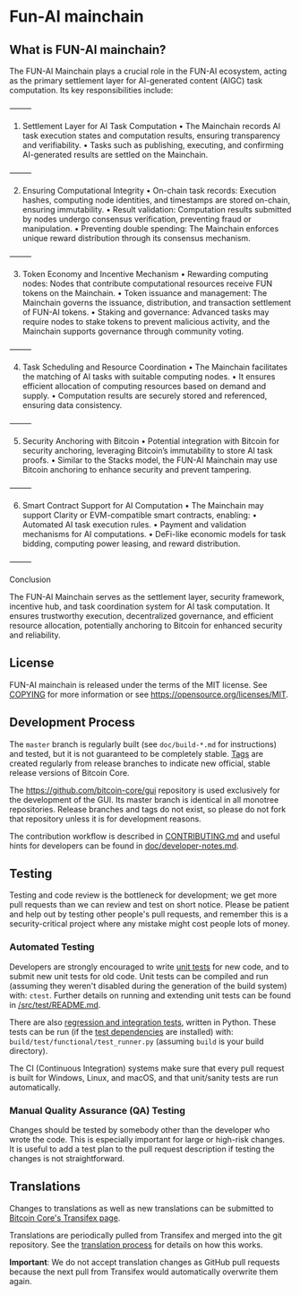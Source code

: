 Fun-AI mainchain
=====================================

What is FUN-AI mainchain?
---------------------

The FUN-AI Mainchain plays a crucial role in the FUN-AI ecosystem, acting as the primary settlement layer for AI-generated content (AIGC) task computation. Its key responsibilities include:

⸻

1. Settlement Layer for AI Task Computation
	•	The Mainchain records AI task execution states and computation results, ensuring transparency and verifiability.
	•	Tasks such as publishing, executing, and confirming AI-generated results are settled on the Mainchain.

⸻

2. Ensuring Computational Integrity
	•	On-chain task records: Execution hashes, computing node identities, and timestamps are stored on-chain, ensuring immutability.
	•	Result validation: Computation results submitted by nodes undergo consensus verification, preventing fraud or manipulation.
	•	Preventing double spending: The Mainchain enforces unique reward distribution through its consensus mechanism.

⸻

3. Token Economy and Incentive Mechanism
	•	Rewarding computing nodes: Nodes that contribute computational resources receive FUN tokens on the Mainchain.
	•	Token issuance and management: The Mainchain governs the issuance, distribution, and transaction settlement of FUN-AI tokens.
	•	Staking and governance: Advanced tasks may require nodes to stake tokens to prevent malicious activity, and the Mainchain supports governance through community voting.

⸻

4. Task Scheduling and Resource Coordination
	•	The Mainchain facilitates the matching of AI tasks with suitable computing nodes.
	•	It ensures efficient allocation of computing resources based on demand and supply.
	•	Computation results are securely stored and referenced, ensuring data consistency.

⸻

5. Security Anchoring with Bitcoin
	•	Potential integration with Bitcoin for security anchoring, leveraging Bitcoin’s immutability to store AI task proofs.
	•	Similar to the Stacks model, the FUN-AI Mainchain may use Bitcoin anchoring to enhance security and prevent tampering.

⸻

6. Smart Contract Support for AI Computation
	•	The Mainchain may support Clarity or EVM-compatible smart contracts, enabling:
	•	Automated AI task execution rules.
	•	Payment and validation mechanisms for AI computations.
	•	DeFi-like economic models for task bidding, computing power leasing, and reward distribution.

⸻

Conclusion

The FUN-AI Mainchain serves as the settlement layer, security framework, incentive hub, and task coordination system for AI task computation. It ensures trustworthy execution, decentralized governance, and efficient resource allocation, potentially anchoring to Bitcoin for enhanced security and reliability.

License
-------

FUN-AI mainchain is released under the terms of the MIT license. See [COPYING](COPYING) for more
information or see https://opensource.org/licenses/MIT.

Development Process
-------------------

The `master` branch is regularly built (see `doc/build-*.md` for instructions) and tested, but it is not guaranteed to be
completely stable. [Tags](https://github.com/bitcoin/bitcoin/tags) are created
regularly from release branches to indicate new official, stable release versions of Bitcoin Core.

The https://github.com/bitcoin-core/gui repository is used exclusively for the
development of the GUI. Its master branch is identical in all monotree
repositories. Release branches and tags do not exist, so please do not fork
that repository unless it is for development reasons.

The contribution workflow is described in [CONTRIBUTING.md](CONTRIBUTING.md)
and useful hints for developers can be found in [doc/developer-notes.md](doc/developer-notes.md).

Testing
-------

Testing and code review is the bottleneck for development; we get more pull
requests than we can review and test on short notice. Please be patient and help out by testing
other people's pull requests, and remember this is a security-critical project where any mistake might cost people
lots of money.

### Automated Testing

Developers are strongly encouraged to write [unit tests](src/test/README.md) for new code, and to
submit new unit tests for old code. Unit tests can be compiled and run
(assuming they weren't disabled during the generation of the build system) with: `ctest`. Further details on running
and extending unit tests can be found in [/src/test/README.md](/src/test/README.md).

There are also [regression and integration tests](/test), written
in Python.
These tests can be run (if the [test dependencies](/test) are installed) with: `build/test/functional/test_runner.py`
(assuming `build` is your build directory).

The CI (Continuous Integration) systems make sure that every pull request is built for Windows, Linux, and macOS,
and that unit/sanity tests are run automatically.

### Manual Quality Assurance (QA) Testing

Changes should be tested by somebody other than the developer who wrote the
code. This is especially important for large or high-risk changes. It is useful
to add a test plan to the pull request description if testing the changes is
not straightforward.

Translations
------------

Changes to translations as well as new translations can be submitted to
[Bitcoin Core's Transifex page](https://www.transifex.com/bitcoin/bitcoin/).

Translations are periodically pulled from Transifex and merged into the git repository. See the
[translation process](doc/translation_process.md) for details on how this works.

**Important**: We do not accept translation changes as GitHub pull requests because the next
pull from Transifex would automatically overwrite them again.
